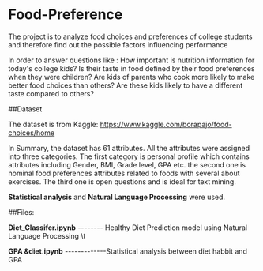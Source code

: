 # Food-Preference
The project is to analyze food choices and preferences of college students and therefore find out the possible factors influencing performance



In order to answer questions like : 
How important is nutrition information for today's college kids? 
Is their taste in food defined by their food preferences when they were children?
Are kids of parents who cook more likely to make better food choices than others?
Are these kids likely to have a different taste compared to others?

##Dataset

The dataset is from Kaggle: https://www.kaggle.com/borapajo/food-choices/home

In Summary, the dataset has 61 attributes. All the attributes were assigned into three categories.
The first category is personal profile which contains attributes including Gender, BMI, Grade
level, GPA etc. the second one is nominal food preferences attributes related to foods with
several about exercises. The third one is open questions and is ideal for text mining.

**Statistical analysis** and **Natural Language Processing** were used.

##Files:

**Diet_Classifer.ipynb**   --------        Healthy Diet Prediction model using Natural Language Processing  \t

**GPA &diet.ipynb**     -------------Statistical analysis between diet habbit and GPA





